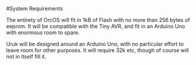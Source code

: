 #System Requirements

The entirety of OrcOS will fit in 1kB of Flash with no more than 256 bytes of eeprom. It will be compatible with the Tiny AVR, and fit in an Arduino Uno with enormous room to spare.

Uruk will be designed around an Arduino Uno, with no particular effort to leave room for other purposes. It will require 32k etc, though of course will not in itself fill it. 